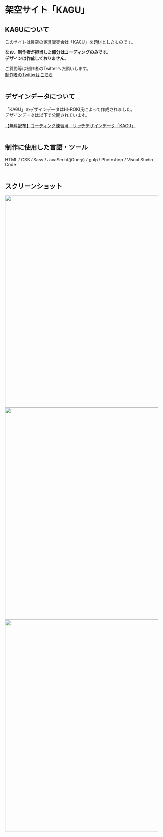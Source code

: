 # 架空サイト「KAGU」

## KAGUについて
このサイトは架空の家具販売会社「KAGU」を題材としたものです。<br>

**なお、制作者が担当した部分はコーディングのみです。<br>
デザインは作成しておりません。**

ご質問等は制作者のTwitterへお願いします。<br>
[制作者のTwitterはこちら](https://twitter.com/foolish_pine)
<br>
<br>

## デザインデータについて
「KAGU」のデザインデータはHI-ROKI氏によって作成されました。<br>
デザインデータは以下で公開されています。<br>

[【無料配布】コーディング練習用　リッチデザインデータ「KAGU」](https://note.com/hi_roki/n/nb0c5f24f9107)
<br>
<br>

## 制作に使用した言語・ツール
HTML / CSS / Sass / JavaScript(jQuery) / gulp / Photoshop / Visual Studio Code
<br>
<br>

## スクリーンショット
<img src="https://github.com/foolish-pine/KAGU/blob/master/src/img/KAGU.png?raw=true" height=700px> <img src="https://github.com/foolish-pine/KAGU/blob/master/src/img/KAGU_tab.png?raw=true" height=700px> <img src="https://github.com/foolish-pine/KAGU/blob/master/src/img/KAGU_sp.png?raw=true" height=700px>
